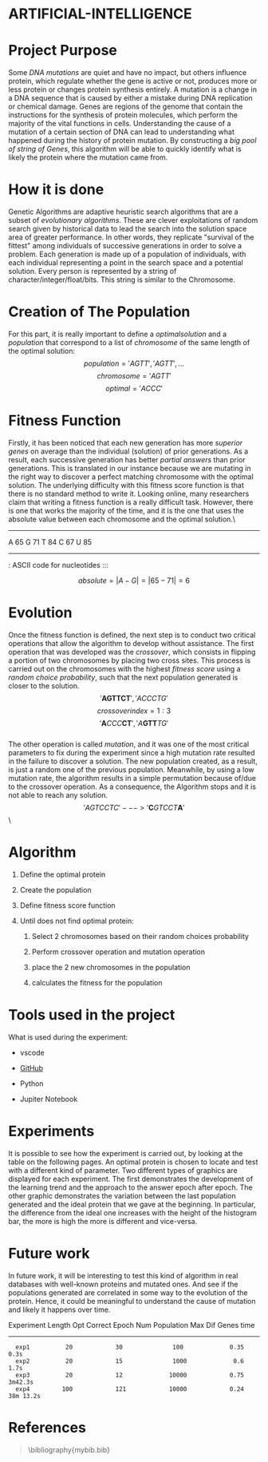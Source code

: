 # ARTIFICIAL-INTELLIGENCE

Project Purpose
===============

Some $DNA$ $mutations$ are quiet and have no impact, but others
influence protein, which regulate whether the gene is active or not,
produces more or less protein or changes protein synthesis entirely. A
mutation is a change in a DNA sequence that is caused by either a
mistake during DNA replication or chemical damage. Genes are regions of
the genome that contain the instructions for the synthesis of protein
molecules, which perform the majority of the vital functions in cells.
Understanding the cause of a mutation of a certain section of DNA can
lead to understanding what happened during the history of protein
mutation. By constructing a $big$ $pool$ $of$ $string$ $of$ $Genes$,
this algorithm will be able to quickly identify what is likely the
protein where the mutation came from.

How it is done
==============

Genetic Algorithms are adaptive heuristic search algorithms that are a
subset of $evolutionary$ $algorithms$. These are clever exploitations of
random search given by historical data to lead the search into the
solution space area of greater performance. In other words, they
replicate \"survival of the fittest\" among individuals of successive
generations in order to solve a problem. Each generation is made up of a
population of individuals, with each individual representing a point in
the search space and a potential solution. Every person is represented
by a string of character/integer/float/bits. This string is similar to
the Chromosome.

Creation of The Population
==========================

For this part, it is really important to define a $optimal solution$ and
a $population$ that correspond to a list of $chromosome$ of the same
length of the optimal solution: $$population = {'AGTT', 'AGTT', ...}$$
$$chromosome = {'AGTT'}$$ $$optimal = {'ACCC'}$$

Fitness Function
================

Firstly, it has been noticed that each new generation has more
$superior$ $genes$ on average than the individual (solution) of prior
generations. As a result, each successive generation has better
$partial$ $answers$ than prior generations. This is translated in our
instance because we are mutating in the right way to discover a perfect
matching chromosome with the optimal solution. The underlying difficulty
with this fitness score function is that there is no standard method to
write it. Looking online, many researchers claim that writing a fitness
function is a really difficult task. However, there is one that works
the majority of the time, and it is the one that uses the absolute value
between each chromosome and the optimal solution.\

  --- ----
   A   65
   G   71
   T   84
   C   67
   U   85
  --- ----

  : ASCII code for nucleotides
:::

$$absolute = |A - G| = |65 - 71| = 6$$

Evolution
=========

Once the fitness function is defined, the next step is to conduct two
critical operations that allow the algorithm to develop without
assistance. The first operation that was developed was the $crossover$,
which consists in flipping a portion of two chromosomes by placing two
cross sites. This process is carried out on the chromosomes with the
highest $fitness$ $score$ using a $random$ $choice$ $probability$, such
that the next population generated is closer to the solution.\
$${'\textbf{AGTTCT}'}, {'ACCCTG'}$$ $$crossover index = {1:3}$$
$${'\textbf{A}CCC\textbf{CT}'},{'A\textbf{GTT}TG'}$$\
The other operation is called $mutation$, and it was one of the most
critical parameters to fix during the experiment since a high mutation
rate resulted in the failure to discover a solution. The new population
created, as a result, is just a random one of the previous population.
Meanwhile, by using a low mutation rate, the algorithm results in a
simple permutation because of/due to the crossover operation. As a
consequence, the Algorithm stops and it is not able to
reach any solution.\
$$'AGTCCTC' ---> '\textbf{C}GTCCT\textbf{A}'$$\

Algorithm
=========

1.  Define the optimal protein

2.  Create the population

3.  Define fitness score function

4.  Until does not find optimal protein:

    1.  Select 2 chromosomes based on their random choices probability

    2.  Perform crossover operation and mutation operation

    3.  place the 2 new chromosomes in the population

    4.  calculates the fitness for the population

Tools used in the project
=========================

What is used during the experiment:

-   vscode

-   [GitHub](https://github.com/Reevoc/ARTIFICIAL-INTELLIGENCE)

-   Python

-   Jupiter Notebook

Experiments
===========

It is possible to see how the experiment is carried out, by looking at
the table on the following pages. An optimal protein is chosen to locate
and test with a different kind of parameter. Two different types of
graphics are displayed for each experiment. The first demonstrates the
development of the learning trend and the approach to the answer epoch
after epoch. The other graphic demonstrates the variation between the
last population generated and the ideal protein that we gave at the
beginning. In particular, the difference from the ideal one increases
with the height of the histogram bar, the more is high the more is
different and vice-versa.

Future work
===========

In future work, it will be interesting to test this kind of algorithm in
real databases with well-known proteins and mutated ones. And see if the
populations generated are correlated in some way to the evolution of the
protein. Hence, it could be meaningful to understand the cause of
mutation and likely it happens over time.


   Experiment   Length Opt   Correct Epoch   Num Population   Max Dif Genes     time
  ------------ ------------ --------------- ---------------- --------------- -----------
      exp1          20            30              100             0.35          0.3s
      exp2          20            15              1000             0.6          1.7s
      exp3          20            12             10000            0.75         3m42.3s
      exp4         100            121            10000            0.24        38m 13.2s

References
==========

> \\bibliography{mybib.bib}
